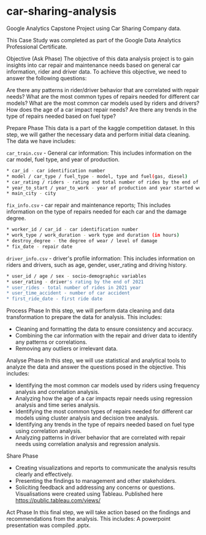 # car-sharing-analysis
Google Analytics Capstone Project using Car Sharing Company data.

This Case Study was completed as part of the Google Data Analytics Professional Certificate.

Objective (Ask Phase)
The objective of this data analysis project is to gain insights into car repair and maintenance needs based on general car information, rider and driver data. To achieve this objective, we need to answer the following questions:

Are there any patterns in rider/driver behavior that are correlated with repair needs?
What are the most common types of repairs needed for different car models?
What are the most common car models used by riders and drivers?
How does the age of a car impact repair needs?
Are there any trends in the type of repairs needed based on fuel type?


Prepare Phase
This data is a part of the kaggle competition dataset.
In this step, we will gather the necessary data and perform initial data cleaning. The data we have includes:

```car_train.csv``` - General car information: This includes information on the car model, fuel type, and year of production.
```sh
* car_id - car identification number
* model / car_type / fuel_type - model, type and fuel(gas, diesel) 
* car_rating / riders - rating and total number of rides by the end of 2021 year.
* year_to_start / year_to_work - year of production and year started working 
* main_city - city
```
```fix_info.csv``` - car repair and maintenance reports; This includes information on the type of repairs needed for each car and the damage degree.
```sh
* worker_id / car_id - car identification number
* work_type / work_duration - work type and duration (in hours)
* destroy_degree - the degree of wear / level of damage
* fix_date - repair date
```
```driver_info.csv``` - driver's profile information: This includes information on riders and drivers, such as age, gender, user_rating and driving history.
```sh
* user_id / age / sex - socio-demographic variables
* user_rating - driver's rating by the end of 2021
* user_rides - total number of rides in 2021 year
* user_time_accident - number of car accident
* first_ride_date - first ride date
```

Process Phase
In this step, we will perform data cleaning and data transformation to prepare the data for analysis. This includes:

- Cleaning and formatting the data to ensure consistency and accuracy.
- Combining the car information with the repair and driver data to identify any patterns or correlations.
- Removing any outliers or irrelevant data.

Analyse Phase
In this step, we will use statistical and analytical tools to analyze the data and answer the questions posed in the objective. This includes:

- Identifying the most common car models used by riders using frequency analysis and correlation analysis.
- Analyzing how the age of a car impacts repair needs using regression analysis and time series analysis.
- Identifying the most common types of repairs needed for different car models using cluster analysis and decision tree analysis.
- Identifying any trends in the type of repairs needed based on fuel type using correlation analysis.
- Analyzing patterns in driver behavior that are correlated with repair needs using correlation analysis and regression analysis.

Share Phase
- Creating visualizations and reports to communicate the analysis results clearly and effectively.
- Presenting the findings to management and other stakeholders.
- Soliciting feedback and addressing any concerns or questions.
Visualisations were created using Tableau. Published here https://public.tableau.com/views/

Act Phase
In this final step, we will take action based on the findings and recommendations from the analysis. This includes:
A powerpoint presentation was compiled .pptx.

